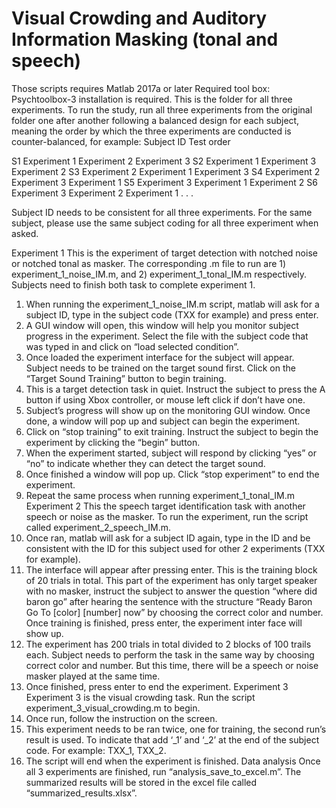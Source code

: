 # Visual Crowding and Auditory Information Masking (tonal and speech)

Those scripts requires Matlab 2017a or later
Required tool box: Psychtoolbox-3 installation is required.
This is the folder for all three experiments.  To run the study, run all three experiments from the original folder one after another following a balanced design for each subject, meaning the order by which the three experiments are conducted is counter-balanced, for example: 
Subject ID	Test order

S1	Experiment 1	Experiment 2	Experiment 3
S2	Experiment 1	Experiment 3	Experiment 2
S3	Experiment 2	Experiment 1 	Experiment 3
S4	Experiment 2 	Experiment 3 	Experiment 1
S5	Experiment 3 	Experiment 1	Experiment 2
S6	Experiment 3	Experiment 2	Experiment 1
.
.
.

Subject ID needs to be consistent for all three experiments. For the same subject, please use the same subject coding for all three experiment when asked.

Experiment 1
This is the experiment of target detection with notched noise or notched tonal as masker. The corresponding .m file to run are 1) experiment_1_noise_IM.m, and 2) experiment_1_tonal_IM.m respectively. Subjects need to finish both task to complete experiment 1.
1)	When running the experiment_1_noise_IM.m script, matlab will ask for a subject ID, type in the subject code (TXX for example) and press enter. 
2)	A GUI window will open, this window will help you monitor subject progress in the experiment. Select the file with the subject code that was typed in and click on “load selected condition”. 
3)	Once loaded the experiment interface for the subject will appear. Subject needs to be trained on the target sound first. Click on the “Target Sound Training” button to begin training. 
4)	This is a target detection task in quiet. Instruct the subject to press the A button if using Xbox controller, or mouse left click if don’t have one. 
5)	Subject’s progress will show up on the monitoring GUI window. Once done, a window will pop up and subject can begin the experiment.
6)	Click on “stop training” to exit training. Instruct the subject to begin the experiment by clicking the “begin” button. 
7)	When the experiment started, subject will respond by clicking “yes” or “no” to indicate whether they can detect the target sound.
8)	Once finished a window will pop up. Click “stop experiment” to end the experiment.
9)	Repeat the same process when running experiment_1_tonal_IM.m
Experiment 2
This the speech target identification task with another speech or noise as the masker. To run the experiment, run the script called experiment_2_speech_IM.m.
1)	Once ran, matlab will ask for a subject ID again, type in the ID and be consistent with the ID for this subject used for other 2 experiments (TXX for example).
2)	The interface will appear after pressing enter. This is the training block of 20 trials in total. This part of the experiment has only target speaker with no masker, instruct the subject to answer the question “where did baron go” after hearing the sentence with the structure “Ready Baron Go To [color] [number] now” by choosing the correct color and number. Once training is finished, press enter, the experiment inter face will show up.
3)	The experiment has 200 trials in total divided to 2 blocks of 100 trails each. Subject needs to perform the task in the same way by choosing correct color and number. But this time, there will be a speech or noise masker played at the same time.
4)	Once finished, press enter to end the experiment.
Experiment 3
Experiment 3 is the visual crowding task. Run the script experiment_3_visual_crowding.m to begin.
1)	Once run, follow the instruction on the screen.
2)	This experiment needs to be ran twice, one for training, the second run’s result is used. To indicate that add ‘_1’ and ‘_2’ at the end of the subject code. For example: TXX_1, TXX_2.
3)	The script will end when the experiment is finished.
Data analysis
Once all 3 experiments are finished, run “analysis_save_to_excel.m”. The summarized results will be stored in the excel file called “summarized_results.xlsx”.

